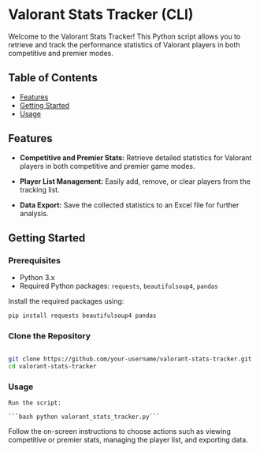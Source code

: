 # Valorant Stats Tracker (CLI)

Welcome to the Valorant Stats Tracker! This Python script allows you to retrieve and track the performance statistics of Valorant players in both competitive and premier modes.

## Table of Contents
- [Features](#features)
- [Getting Started](#getting-started)
- [Usage](#usage)

## Features

- **Competitive and Premier Stats:** Retrieve detailed statistics for Valorant players in both competitive and premier game modes.

- **Player List Management:** Easily add, remove, or clear players from the tracking list.

- **Data Export:** Save the collected statistics to an Excel file for further analysis.

## Getting Started

### Prerequisites

- Python 3.x
- Required Python packages: `requests`, `beautifulsoup4`, `pandas`

Install the required packages using:

```bash
pip install requests beautifulsoup4 pandas
```

### Clone the Repository

```bash

git clone https://github.com/your-username/valorant-stats-tracker.git
cd valorant-stats-tracker
```

### Usage

    Run the script:

    ```bash python valorant_stats_tracker.py```

Follow the on-screen instructions to choose actions such as viewing competitive or premier stats, managing the player list, and exporting data.